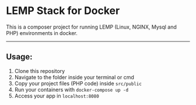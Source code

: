 # LEMP Stack for Docker
This is a composer project for running LEMP (Linux, NGINX, Mysql and PHP) environments in docker.

---
## Usage:
1. Clone this repository
2. Navigate to the folder inside your terminal or cmd
3. Copy your project files (PHP code) inside `src/public`
4. Run your containers with `docker-compose up -d`
5. Access your app in `localhost:8080`
